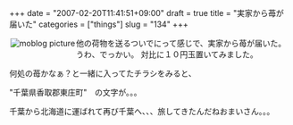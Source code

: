 +++
date = "2007-02-20T11:41:51+09:00"
draft = true
title = "実家から苺が届いた"
categories = ["things"]
slug = "134"
+++

<a rel="lightbox" href="https://keruru.net/images/45da5fef00a85-img070.jpg"><img vspace="2" hspace="2" border="0" align="left" title="moblogPicture" alt="moblog picture" src="https://keruru.net/images/45da5fef00a85-thumb_img070.jpg" /></a>
<!-- bodytext -->

他の荷物を送るついでにって感じで、実家から苺が届いた。うわ、でっかい。
対比に１０円玉置いてみました。

何処の苺かなぁ？と一緒に入ってたチラシをみると、

"千葉県香取郡東庄町"　の文字が。。。

千葉から北海道に運ばれて再び千葉へ、、、旅してきたんだねおまいさん。。。

<!-- bodytext end -->
